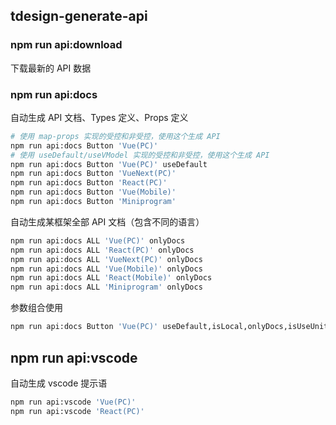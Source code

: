 ## tdesign-generate-api

### npm run api:download

下载最新的 API 数据

### npm run api:docs

自动生成 API 文档、Types 定义、Props 定义

```bash
# 使用 map-props 实现的受控和非受控，使用这个生成 API
npm run api:docs Button 'Vue(PC)'
# 使用 useDefault/useVModel 实现的受控和非受控，使用这个生成 API
npm run api:docs Button 'Vue(PC)' useDefault
npm run api:docs Button 'VueNext(PC)'
npm run api:docs Button 'React(PC)'
npm run api:docs Button 'Vue(Mobile)'
npm run api:docs Button 'Miniprogram'
```

自动生成某框架全部 API 文档（包含不同的语言）

```bash
npm run api:docs ALL 'Vue(PC)' onlyDocs
npm run api:docs ALL 'React(PC)' onlyDocs
npm run api:docs ALL 'VueNext(PC)' onlyDocs
npm run api:docs ALL 'Vue(Mobile)' onlyDocs
npm run api:docs ALL 'React(Mobile)' onlyDocs
npm run api:docs ALL 'Miniprogram' onlyDocs
```

参数组合使用

```bash
npm run api:docs Button 'Vue(PC)' useDefault,isLocal,onlyDocs,isUseUnitTest
```


## npm run api:vscode

自动生成 vscode 提示语

```bash
npm run api:vscode 'Vue(PC)'
npm run api:vscode 'React(PC)'
```
